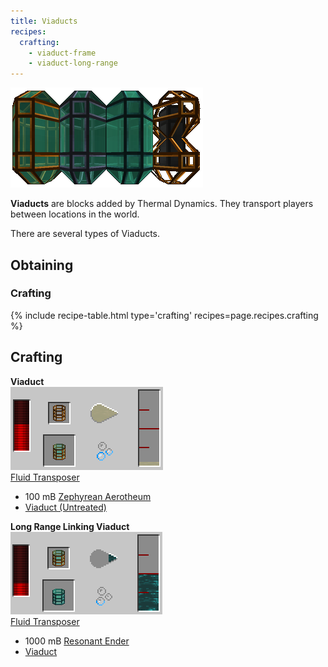 ```yaml
--- 
title: Viaducts 
recipes:
  crafting:
    - viaduct-frame
    - viaduct-long-range
--- 
```


![](/assets/images/thermal-dynamics/viaducts.png "Regular, Long Range, Long Range Linking and Untreated Viaduct")

**Viaducts** are blocks added by Thermal Dynamics. They transport players between locations in the world. 

There are several types of Viaducts.

Obtaining
---------

### Crafting
{% include recipe-table.html type='crafting' recipes=page.recipes.crafting %}

## Crafting


**Viaduct**  
![](/assets/images/recipes/viaduct.png "Hardened Fluxduct recipe")  
[Fluid Transposer](/docs/thermal-expansion/machines/fluid-transposer/)

*   100 mB [Zephyrean Aerotheum](/docs/thermal-foundation/fluids/zephyrean-aerotheum/)
*   [Viaduct (Untreated)](/docs/thermal-dynamics/ducts/viaducts/)


**Long Range Linking Viaduct**  
![](/assets/images/recipes/long-range-linking-viaduct.png "Redstone Energy Fluxduct recipe")  
[Fluid Transposer](/docs/thermal-expansion/machines/fluid-transposer/)

*   1000 mB [Resonant Ender](/docs/thermal-foundation/fluids/resonant-ender/)
*   [Viaduct](/docs/thermal-dynamics/ducts/viaducts/)
